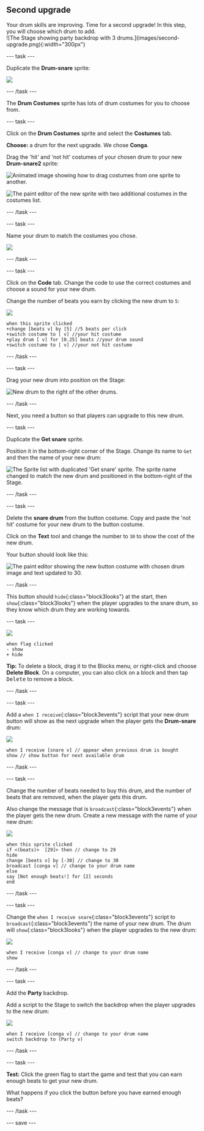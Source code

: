 ## Second upgrade

<div style="display: flex; flex-wrap: wrap">
<div style="flex-basis: 200px; flex-grow: 1; margin-right: 15px;">
Your drum skills are improving. Time for a second upgrade! In this step, you will choose which drum to add.
</div>
<div>
![The Stage showing party backdrop with 3 drums.](images/second-upgrade.png){:width="300px"}
</div>
</div>

--- task ---

Duplicate the **Drum-snare** sprite:

![](images/duplicate-snare-drum.png)

--- /task ---

The **Drum Costumes** sprite has lots of drum costumes for you to choose from.

--- task ---

Click on the **Drum Costumes** sprite and select the **Costumes** tab.

**Choose:** a drum for the next upgrade. We chose **Conga**.

Drag the 'hit' and 'not hit' costumes of your chosen drum to your new **Drum-snare2** sprite:

![Animated image showing how to drag costumes from one sprite to another.](images/drag-costumes.gif)

![The paint editor of the new sprite with two additional costumes in the costumes list.](images/drum-3-costumes.png)

--- /task ---

--- task ---

Name your drum to match the costumes you chose.

![](images/drum-3-named.png)

--- /task ---

--- task ---

Click on the **Code** tab. Change the code to use the correct costumes and choose a sound for your new drum.

Change the number of beats you earn by clicking the new drum to `5`:

![](images/drum-3-icon.png)

```blocks3
when this sprite clicked
+change [beats v] by [5] //5 beats per click
+switch costume to [ v] //your hit costume
+play drum [ v] for [0.25] beats //your drum sound
+switch costume to [ v] //your not hit costume
```

--- /task ---

--- task ---

Drag your new drum into position on the Stage:

![New drum to the right of the other drums.](images/drum-3-positioned.png)

--- /task ---

Next, you need a button so that players can upgrade to this new drum.

--- task ---

Duplicate the **Get snare** sprite.

Position it in the bottom-right corner of the Stage. Change its name to `Get` and then the name of your new drum:

![The Sprite list with duplicated 'Get snare' sprite. The sprite name changed to match the new drum and positioned in the bottom-right of the Stage.](images/get-drum-3.png)

--- /task ---

--- task ---

Delete the **snare drum** from the button costume. Copy and paste the 'not hit' costume for your new drum to the button costume. 

Click on the **Text** tool and change the number to `30` to show the cost of the new drum.

Your button should look like this:

![The paint editor showing the new button costume with chosen drum image and text updated to 30.](images/get-drum-copy.png)

--- /task ---


This button should `hide`{:class="block3looks"} at the start, then `show`{:class="block3looks"} when the player upgrades to the snare drum, so they know which drum they are working towards.

--- task ---

![](images/get-drum-3-icon.png)

```blocks3
when flag clicked
- show
+ hide
```

**Tip:** To delete a block, drag it to the Blocks menu, or right-click and choose **Delete Block**. On a computer, you can also click on a block and then tap <kbd>Delete</kbd> to remove a block.

--- /task ---

--- task ---

Add a `when I receive`{:class="block3events"} script that your new drum button will show as the next upgrade when the player gets the **Drum-snare** drum:

![](images/get-drum-3-icon.png)

```blocks3
when I receive [snare v] // appear when previous drum is bought
show // show button for next available drum
```

--- /task ---

--- task ---

Change the number of beats needed to buy this drum, and the number of beats that are removed, when the player gets this drum. 

Also change the message that is `broadcast`{:class="block3events"} when the player gets the new drum. Create a new message with the name of your new drum:

![](images/get-drum-3-icon.png)

```blocks3
when this sprite clicked
if <(beats)>  [29]> then // change to 29
hide
change [beats v] by [-30] // change to 30
broadcast [conga v] // change to your drum name
else
say [Not enough beats!] for [2] seconds 
end
```

--- /task ---

--- task ---

Change the `when I receive snare`{:class="block3events"} script to `broadcast`{:class="block3events"} the name of your new drum. The drum will `show`{:class="block3looks"} when the player upgrades to the new drum:

![](images/drum-3-icon.png)

```blocks3
when I receive [conga v] // change to your drum name
show
```

--- /task ---

--- task ---

Add the **Party** backdrop.

Add a script to the Stage to switch the backdrop when the player upgrades to the new drum:

![](images/stage-icon.png)

```blocks3
when I receive [conga v] // change to your drum name
switch backdrop to (Party v)
```

--- /task ---

--- task ---

**Test:** Click the green flag to start the game and test that you can earn enough beats to get your new drum. 

What happens if you click the button before you have earned enough beats?

--- /task ---

--- save ---

